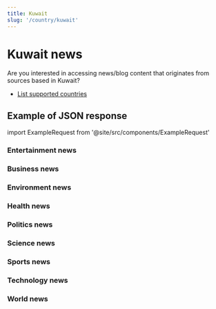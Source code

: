 ```yaml
---
title: Kuwait
slug: '/country/kuwait'
---
```


# Kuwait news

Are you interested in accessing news/blog content that originates from sources based in Kuwait?

- [List supported countries](/get-articles/countries)

## Example of JSON response

import ExampleRequest from '@site/src/components/ExampleRequest'

### Entertainment news
<ExampleRequest url="https://apitube.io/v1/news/articles?limit=2&category=news/Arts_and_Entertainment&language=kw"></ExampleRequest>

### Business news
<ExampleRequest url="https://apitube.io/v1/news/articles?limit=2&category=news/Business&language=kw"></ExampleRequest>

### Environment news
<ExampleRequest url="https://apitube.io/v1/news/articles?limit=2&category=news/Environment&language=kw"></ExampleRequest>

### Health news
<ExampleRequest url="https://apitube.io/v1/news/articles?limit=2&category=news/Health&language=kw"></ExampleRequest>

### Politics news
<ExampleRequest url="https://apitube.io/v1/news/articles?limit=2&category=news/Politics&language=kw"></ExampleRequest>

### Science news
<ExampleRequest url="https://apitube.io/v1/news/articles?limit=2&category=news/Science&language=kw"></ExampleRequest>

### Sports news
<ExampleRequest url="https://apitube.io/v1/news/articles?limit=2&category=news/Sports&language=kw"></ExampleRequest>

### Technology news
<ExampleRequest url="https://apitube.io/v1/news/articles?limit=2&category=news/Technology&language=kw"></ExampleRequest>

### World news
<ExampleRequest url="https://apitube.io/v1/news/articles?limit=2&category=news/World&language=kw"></ExampleRequest>
